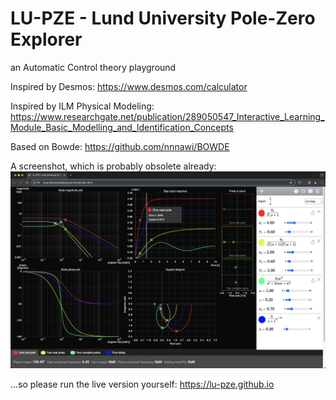 # LU-PZE - Lund University Pole-Zero Explorer
an Automatic Control theory playground


Inspired by Desmos: https://www.desmos.com/calculator

Inspired by ILM Physical Modeling: https://www.researchgate.net/publication/289050547_Interactive_Learning_Module_Basic_Modelling_and_Identification_Concepts

Based on Bowde: https://github.com/nnnawi/BOWDE


A screenshot, which is probably obsolete already:
![](screenshot.png)

...so please run the live version yourself: https://lu-pze.github.io
